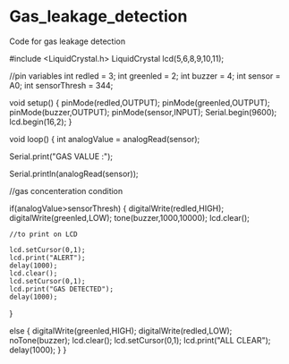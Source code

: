 # Gas_leakage_detection

Code for gas leakage detection

#include <LiquidCrystal.h>
LiquidCrystal lcd(5,6,8,9,10,11);

//pin variables
int redled = 3;
int greenled = 2;
int buzzer = 4;
int sensor = A0;
int sensorThresh = 344;

 void setup()
 {
   pinMode(redled,OUTPUT);
   pinMode(greenled,OUTPUT);
   pinMode(buzzer,OUTPUT);
   pinMode(sensor,INPUT);
   Serial.begin(9600);
   lcd.begin(16,2);
 }

void loop()
{
 int analogValue = analogRead(sensor);
  
  Serial.print("GAS VALUE :");
  
  Serial.println(analogRead(sensor));
  
  //gas concenteration condition
  
  if(analogValue>sensorThresh)
  {
    digitalWrite(redled,HIGH);
    digitalWrite(greenled,LOW);
    tone(buzzer,1000,10000);
    lcd.clear();
    
    //to print on LCD
    
    lcd.setCursor(0,1);
    lcd.print("ALERT");
    delay(1000);
    lcd.clear();
    lcd.setCursor(0,1);
    lcd.print("GAS DETECTED");
    delay(1000);
  }
  
  else
  {
    digitalWrite(greenled,HIGH);
    digitalWrite(redled,LOW);
    noTone(buzzer);
    lcd.clear();
    lcd.setCursor(0,1);
    lcd.print("ALL CLEAR");
    delay(1000);
  }
}
